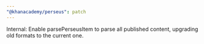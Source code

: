 ```yaml
---
"@khanacademy/perseus": patch
---
```


Internal: Enable parsePerseusItem to parse all published content, upgrading old formats to the current one.
